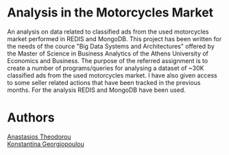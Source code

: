# Analysis in the Motorcycles Market
An analysis on data related to classified ads from the used motorcycles market performed in REDIS and MongoDB. This project has been written for the needs of the cource "Big Data Systems and Architectures" offered by the Master of Science in Business Analytics of the Athens University of Economics and Business.
The purpose of the referred assignment is to create a number of programs/queries for analysing a dataset of ~30K classified ads from the used motorcycles market. I have also given access to some seller related actions that have been tracked in the previous months. For the analysis REDIS and MongoDB have been used.

# Authors
[Anastasios Theodorou](https://github.com/antheodorou) <br/>
[Konstantina Georgiopoulou](https://github.com/konstantinagewrg)
